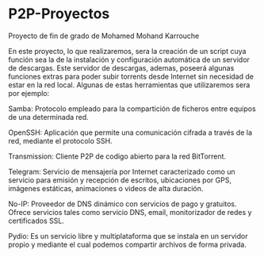 # P2P-Proyectos
Proyecto de fin de grado de Mohamed Mohand Karrouche

En este proyecto, lo que realizaremos, sera la creación de un script cuya función sea la de la instalación y configuración automática de un servidor de descargas. Este servidor de descargas, ademas, poseerá algunas funciones extras para poder subir torrents desde Internet sin necesidad de estar en la red local. Algunas de estas herramientas que utilizaremos sera por ejemplo:

Samba: Protocolo empleado para la compartición de ficheros entre equipos de una determinada red.

OpenSSH: Aplicación que permite una comunicación cifrada a través de la red, mediante el protocolo SSH.

Transmission: Cliente P2P de codigo abierto para la red BitTorrent.

Telegram: Servicio de mensajería por Internet caracterizado como un servicio para emisión y recepción de escritos, ubicaciones por GPS, imágenes estáticas, animaciones o videos de alta duración.

No-IP: Proveedor de DNS dinámico con servicios de pago y gratuitos. Ofrece servicios tales como servicio DNS, email, monitorizador de redes y certificados SSL.

Pydio: Es un servicio libre y multiplataforma que se instala en un servidor propio y mediante el cual podemos compartir archivos de forma privada.
